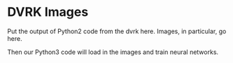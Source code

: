 # DVRK Images

Put the output of Python2 code from the dvrk here. Images, in particular, go
here.

Then our Python3 code will load in the images and train neural networks.

